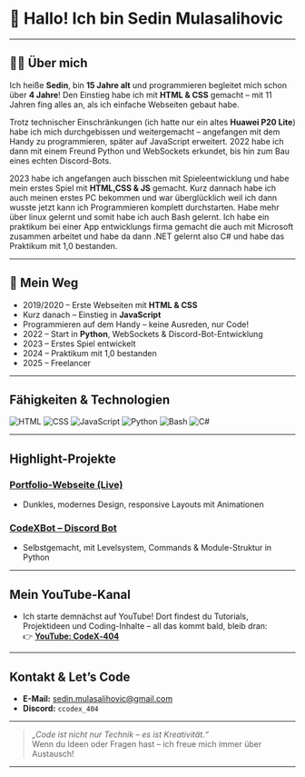 # 👋 Hallo! Ich bin Sedin Mulasalihovic

---

## 🧑‍💻 Über mich

Ich heiße **Sedin**, bin **15 Jahre alt** und programmieren begleitet mich schon über **4 Jahre**! Den Einstieg habe ich mit **HTML & CSS** gemacht – mit 11 Jahren fing alles an, als ich einfache Webseiten gebaut habe.

Trotz technischer Einschränkungen (ich hatte nur ein altes **Huawei P20 Lite**) habe ich mich durchgebissen und weitergemacht – angefangen mit dem Handy zu programmieren, später auf JavaScript erweitert. 2022 habe ich dann mit einem Freund Python und WebSockets erkundet, bis hin zum Bau eines echten Discord-Bots.

2023 habe ich angefangen auch bisschen mit Spieleentwicklung und habe mein erstes Spiel mit **HTML,CSS & JS** gemacht.
Kurz dannach habe ich auch meinen erstes PC bekommen und war überglücklich weil ich dann wusste jetzt kann ich Programmieren komplett durchstarten. Habe mehr über linux gelernt und somit habe ich auch Bash gelernt. Ich habe ein praktikum bei einer App entwicklungs firma gemacht die auch mit Microsoft zusammen arbeitet und habe da dann .NET gelernt also C# und habe das Praktikum mit 1,0 bestanden.

---

## 🚀 Mein Weg

- 2019/2020 – Erste Webseiten mit **HTML & CSS**
- Kurz danach – Einstieg in **JavaScript**
- Programmieren auf dem Handy – keine Ausreden, nur Code!
- 2022 – Start in **Python**, WebSockets & Discord-Bot-Entwicklung
- 2023 – Erstes Spiel entwickelt
- 2024 – Praktikum mit 1,0 bestanden
- 2025 – Freelancer
---

##  Fähigkeiten & Technologien

![HTML](https://img.shields.io/badge/HTML-E34F26?style=flat&logo=html5&logoColor=white)
![CSS](https://img.shields.io/badge/CSS-1572B6?style=flat&logo=css3&logoColor=white)
![JavaScript](https://img.shields.io/badge/JavaScript-F7DF1E?style=flat&logo=javascript&logoColor=black)
![Python](https://img.shields.io/badge/Python-3776AB?style=flat&logo=python&logoColor=white)
![Bash](https://img.shields.io/badge/Bash-4EAA25?style=flat&logo=gnubash&logoColor=white)
![C#](https://img.shields.io/badge/CSharp-239120?style=flat&logo=csharp&logoColor=white)

---

##  Highlight-Projekte

###  [Portfolio-Webseite (Live)](https://sedin-mulasalihovic.github.io/portfolio/)
- Dunkles, modernes Design, responsive Layouts mit Animationen

###  [CodeXBot – Discord Bot](https://github.com/Sedin-Mulasalihovic/CodeXdc)
- Selbstgemacht, mit Levelsystem, Commands & Module-Struktur in Python

---

##  Mein YouTube-Kanal

- Ich starte demnächst auf YouTube! Dort findest du Tutorials, Projektideen und Coding-Inhalte – all das kommt bald, bleib dran:  
👉 [**YouTube: CodeX‑404**](https://www.youtube.com/@CodeX-404-yt) 
---

##  Kontakt & Let’s Code

- **E-Mail:** [sedin.mulasalihovic@gmail.com](mailto:sedin.mulasalihovic@gmail.com)  
- **Discord:** `ccodex_404`  

---

> _„Code ist nicht nur Technik – es ist Kreativität.“_  
Wenn du Ideen oder Fragen hast – ich freue mich immer über Austausch! 

---

